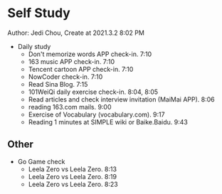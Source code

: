 # Self Study

Author: Jedi Chou, Create at 2021.3.2 8:02 PM

* Daily study
  * Don't memorize words APP check-in. 7:10
  * 163 music APP check-in. 7:10
  * Tencent cartoon APP check-in. 7:10
  * NowCoder check-in. 7:10
  * Read Sina Blog. 7:15
  * 101WeiQi daily exercise check-in. 8:04, 8:05
  * Read articles and check interview invitation (MaiMai APP). 8:06
  * reading 163.com mails. 9:00
  * Exercise of Vocabulary (vocabulary.com). 9:17
  * Reading 1 minutes at SIMPLE wiki or Baike.Baidu. 9:43

## Other

* Go Game check
  * Leela Zero vs Leela Zero. 8:13
  * Leela Zero vs Leela Zero. 8:19
  * Leela Zero vs Leela Zero. 8:23
